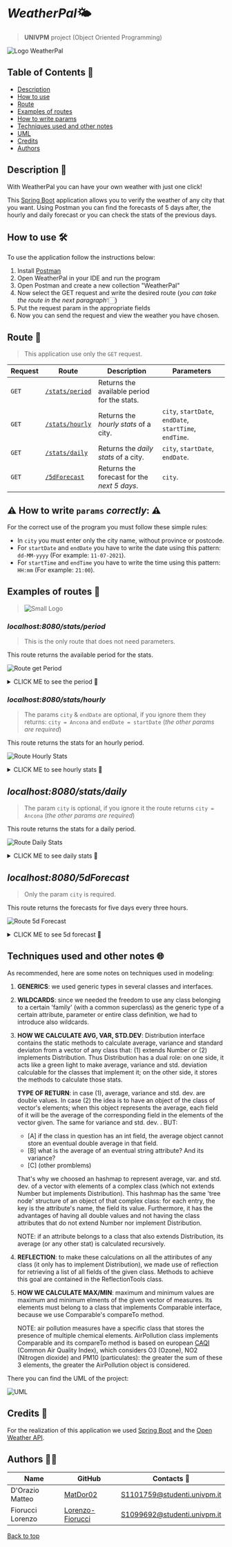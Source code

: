 <a name="back-to-top"></a>
# *WeatherPal*🌤️
> **UNIVPM** project (Object Oriented Programming)

![Logo WeatherPal](https://github.com/MatDor02/WeatherPal/blob/main/pic/Logo/LogoWeatherPal.png?raw=true)


## Table of Contents 📑
* [Description](#description)
* [How to use](#how-to-use)
* [Route](#route)
* [Examples of routes](#examples-of-routes)
* [How to write params](#how-to-write-params)
* [Techniques used and other notes](#techniques-used)
* [UML](#uml)
* [Credits](#credits)
* [Authors](#authors)


<a name="description"></a>
## Description 📖
With WeatherPal you can have your own weather with just one click!

This [Spring Boot](https://spring.io/) application allows you to verify the weather of any city that you want. Using Postman you can find the forecasts of 5 days after, the hourly and daily forecast or you can check the stats of the previous days.


<a name="how-to-use"></a>
## How to use 🛠️
To use the application follow the instructions below:
1. Install [Postman](https://www.postman.com/)
2. Open WeatherPal in your IDE and run the program
3. Open Postman and create a new collection "WeatherPal"
4. Now select the GET request and write the desired route (*you can take the route in the next paragraph*👇🏻)
5. Put the request param in the appropriate fields
6. Now you can send the request and view the weather you have chosen.


<a name="route"></a>
## Route 🔗
> This application use only the `GET` request.

| **Request**| **Route**                         | **Description**                                  | **Parameters**                                          |   
|------------|-----------------------------------|--------------------------------------------------|---------------------------------------------------------|
| `GET`      | [`/stats/period`](#/stats/period) | Returns the available period for the stats.      |                                                         |
| `GET`      | [`/stats/hourly`](#/stats/hourly) | Returns the *hourly stats* of a city.            | `city`, `startDate`, `endDate`, `startTime`, `endTime`. | 
| `GET`      | [`/stats/daily`](#/stats/daily)   | Returns the *daily stats* of a city.             | `city`, `startDate`, `endDate`.                         |
| `GET`      | [`/5dForecast`](#/5dForecast)     | Returns the forecast for the *next 5 days*.      | `city`.                                                 |


<a name="how-to-write-params"></a>
## ⚠️ How to write `params` *correctly*: ⚠️

For the correct use of the program  you must follow these simple rules:
* In `city` you must enter only the city name, without province or postcode.
* For `startDate` and `endDate` you have to write the date using this pattern: `dd-MM-yyyy` (For example: `11-07-2021`).
* For `startTime` and `endTime` you have to write the time using this pattern: `HH:mm`      (For example: `21:00`).


<a name="examples-of-routes"></a>
## Examples of routes 📱
> ![Small Logo](https://github.com/MatDor02/WeatherPal/blob/main/pic/Logo/SmallLogo.png?raw=true)

<a name="/stats/period"></a>
### *localhost:8080/stats/period*
> This is the only route that does not need parameters.

  This route returns the available period for the stats.
  
  ![Route get Period](https://github.com/MatDor02/WeatherPal/blob/main/pic/Request/getPeriod.png?raw=true)
  
  <details><summary>CLICK ME to see the period 🔽</summary>
  <p>
    
  #### The period is:
  ```ruby
    For all the cities, stats are available from 31-12-2021 at 01:00 to 05-01-2022 at 23:36.
    For Ancona they are also available from 04-01-2022 at 12:00 to 04-01-2022 at 22:00
  ```
    
  </p>
  </details>


<a name="/stats/hourly"></a>
### *localhost:8080/stats/hourly*
> The params `city` & `endDate` are optional, if you ignore them they returns: `city = Ancona` and `endDate = startDate` (*the other params are required*)
  
  This route returns the stats for an hourly period.
  
  ![Route Hourly Stats](https://github.com/MatDor02/WeatherPal/blob/main/pic/Request/HourlyStats.png?raw=true)
  
  <details><summary>CLICK ME to see hourly stats 🔽</summary>
  <p>
    
  #### The hourly stats are:
  ```json
  {
    "Temperature": {
        "max": {
            "value": 14.41,
            "unit": "°C",
            "date": "05-01-2022",
            "time": "13:00"
        },
        "min": {
            "value": 10.46,
            "unit": "°C",
            "date": "03-01-2022",
            "time": "02:00"
        },
        "average": {
            "value": 11.8611
        },
        "variance": {
            "value": 1.0106
        },
        "standard deviation": {
            "value": 1.0053
        }
    },
    
    .
    . (Feels like, Humidity, Wind, Pressure & Clouds)
    .
    
    "Air Pollution": {
        "max": {
            "value": {
                "index": 1.0,
                "CO": 250.34,
                "NO": 0.45,
                "NO2": 4.24,
                "O3": 67.23,
                "PM10": 12.05
            },
            "date": "05-01-2022",
            "time": "13:00"
        },
        "min": {
            "value": {
                "index": 2.0,
                "CO": 494.0,
                "NO": 1.01,
                "NO2": 18.34,
                "O3": 8.32,
                "PM10": 14.66
            },
            "date": "04-01-2022",
            "time": "01:00"
        },
        "average": {
            "no2": 11.7727,
            "no": 3.7504,
            "o3": 42.2357,
            "pm10": 10.0964,
            "index": 1.275,
            "co": 411.2251
        },
        "variance": {
            "no2": 51.2337,
            "no": 173.7939,
            "o3": 373.4637,
            "pm10": 67.2729,
            "index": 0.5563,
            "co": 73893.7838
        },
        "standard deviation": {
            "no2": 7.1578,
            "no": 13.1831,
            "o3": 19.3252,
            "pm10": 8.202,
            "index": 0.7459,
            "co": 271.8341
        }
    },
    "Stats period": {
        "from": "02-01-2022 at 12:00",
        "to": "05-01-2022 at 19:00"
    }
 }
```
    
  </p>
  </details>
  
  
  <a name="/stats/daily"></a>
## *localhost:8080/stats/daily*
> The param `city` is optional, if you ignore it the route returns `city = Ancona` (*the other params are required*)
  
  This route returns the stats for a daily period.
  
  ![Route Daily Stats](https://github.com/MatDor02/WeatherPal/blob/main/pic/Request/DailyStats.png?raw=true)
  
  <details><summary>CLICK ME to see daily stats 🔽</summary>
  <p>
    
  #### The daily stats are:
  ```json
  {
    "Temperature": {
        "max": {
            "value": 10.5033,
            "unit": "°C",
            "date": "05-01-2022"
        },
        "min": {
            "value": 4.5442,
            "unit": "°C",
            "date": "03-01-2022"
        },
        "average": {
            "value": 6.5181
        },
        "variance": {
            "value": 7.5507
        },
        "standard deviation": {
            "value": 2.7479
        }
    },
    
    .
    . (Feels like, Humidity, Wind, Pressure & Clouds)
    .
    
    "Air pollution": {
        "max": {
            "value": {
                "index": 1.0,
                "CO": 295.4004,
                "NO": 0.0254,
                "NO2": 8.4171,
                "O3": 55.7167,
                "PM10": 6.7883
            },
            "date": "05-01-2022"
        },
        "min": {
            "value": {
                "index": 3.0,
                "CO": 691.0822,
                "NO": 0.35,
                "NO2": 21.287,
                "O3": 16.8235,
                "PM10": 27.4383
            },
            "date": "02-01-2022"
        },
        "average": {
            "no2": 14.5551,
            "no": 0.2576,
            "o3": 33.1566,
            "pm10": 19.6889,
            "index": 2.5,
            "co": 496.6125
        },
        "variance": {
            "no2": 28.4504,
            "no": 0.0541,
            "o3": 268.813,
            "pm10": 80.8068,
            "index": 1.0,
            "co": 26191.697
        },
        "standard deviation": {
            "no2": 5.3339,
            "no": 0.2326,
            "o3": 16.3955,
            "pm10": 8.9893,
            "index": 1.0,
            "co": 161.8385
        }
    },
    "Stats period": {
        "from": "02-01-2022",
        "to": "05-01-2022"
    }
 }
```
    
  </p>
  </details>
  
  
  <a name="/5dForecast"></a>
## *localhost:8080/5dForecast*
> Only the param `city` is required.
  
  This route returns the forecasts for five days every three hours.
  
  ![Route 5d Forecast](https://github.com/MatDor02/WeatherPal/blob/main/pic/Request/5dForecast.png?raw=true)
  
  <details><summary>CLICK ME to see 5d forecast 🔽</summary>
  <p>
  
  #### The 5d forecast are:
  ```json
  {
    "name": "venezia",
    "lat": 45.4371908,
    "lon": 12.3345898,
    "alt": 6,
    "forecast": [
        {
            "date": "06-01-2022",
            "time": "01:00",
            "weather": {
                "type": "Rain",
                "description": "heavy intensity rain"
            },
            "temperature": {
                "value": 3.38,
                "unit": "°C"
            },
            "feels like": {
                "value": -2.81,
                "unit": "°C"
            },
            "humidity": {
                "value": 94,
                "unit": "%"
            },
            "wind": {
                "value": 10,
                "unit": "m/s"
            },
            "pressure": {
                "value": 1004,
                "unit": "mbar"
            },
            "clouds": {
                "value": 75,
                "unit": "%"
            },
            "precipitation prob.": {
                "value": 100,
                "unit": "%"
            }
        },
        {
            "date": "06-01-2022",
            "time": "04:00",
            "weather": {
                "type": "Rain",
                "description": "light rain"
            },
            "temperature": {
                "value": 3.1,
                "unit": "°C"
            },
            "feels like": {
                "value": -1.43,
                "unit": "°C"
            },
            "humidity": {
                "value": 95,
                "unit": "%"
            },
            "wind": {
                "value": 5,
                "unit": "m/s"
            },
            "pressure": {
                "value": 1006,
                "unit": "mbar"
            },
            "clouds": {
                "value": 83,
                "unit": "%"
            },
            "precipitation prob.": {
                "value": 100,
                "unit": "%"
            }
        },
        .
        .   (continues until 10/01/2022 at 22:00)
        .
    ]
}
```

  </p>
  </details>


<a name="techniques-used"></a>
## Techniques used and other notes 🌐

As recommended, here are some notes on techniques used in modeling:
1. **GENERICS**: we used generic types in several classes and interfaces.
2. **WILDCARDS**: since we needed the freedom to use any class belonging to a certain 'family' (with a common superclass) as the generic type of a certain attribute, parameter      or entire class definition, we had to introduce also wildcards.
3. **HOW WE CALCULATE AVG, VAR, STD.DEV**: Distribution interface contains the static methods to calculate average, variance and standard deviaton from a vector of any class        that: (1) extends Number or (2) implements Distribution.
   Thus Distribution has a dual role: on one side, it acts like a green light to make average, variance and std. deviation calculable for the classes that implement it; on the      other side, it stores the methods to calculate those stats.
   
   **TYPE OF RETURN**: in case (1), average, variance and std. dev. are double values. In case (2) the idea is to have an object of the class of vector's elements; when this        object represents the average, each field of it will be the average of the corresponding field in the elements of the vector given. The same for variance and std. dev. . 
   BUT: 
   - [A] if the class in question has an int field, the average object cannot store an eventual double average in that field.
   - [B] what is the average of an eventual string attribute? And its variance?
   - [C] (other promblems)

   That's why we choosed an hashmap to represent average, var. and std. dev. of a vector with elements of a complex class (which not extends Number but implements Distribution).    This hashmap has the same 'tree node' structure of an object of that complex class: for each entry, the key is the attribute's name, the field its value. Furthermore, it has    the advantages of having all double values and not having the class attributes that do not extend Number nor implement Distribution.
   
   NOTE: if an attribute belongs to a class that also extends Distribution, its average (or any other stat) is calculated recursively.
4. **REFLECTION**: to make these calculations on all the attiributes of any class (it only has to implement Distribution), we made use of reflection for retrieving a list of all    fields of the given class. Methods to achieve this goal are contained in the ReflectionTools class.
5. **HOW WE CALCULATE MAX/MIN**: maximum and minimum values are maximum and minimum elments of the given vector of measures. Its elements must belong to a class that implements    Comparable interface, because we use Comparable's compareTo method.

   NOTE: air pollution measures have a specific class that stores the presence of multiple chemical elements. AirPollution class implements Comparable and its compareTo method      is based on european [CAQI](https://en.wikipedia.org/wiki/Air_quality_index#CAQI) (Common Air Quality Index), which considers O3 (Ozone), NO2 (Nitrogen dioxide) and PM10        (particulates): the greater the sum of these 3 elements, the greater the AirPollution object is considered.
   
<a name="uml"></a>
There you can find the UML of the project:

![UML](https://github.com/MatDor02/WeatherPal/blob/main/pic/WeatherPal.png?raw=true)


<a name="credits"></a>
## Credits 🧰

For the realization of this application we used [Spring Boot](https://spring.io/) and the [Open Weather API](https://openweathermap.org/api).


<a name="authors"></a>
## Authors 👨‍💻

| Name                | GitHub                                                    | Contacts 📧                  |
|---------------------|-----------------------------------------------------------|-------------------------------| 
| D'Orazio Matteo     | [MatDor02](https://github.com/MatDor02)                   | S1101759@studenti.univpm.it   |
| Fiorucci Lorenzo    | [Lorenzo-Fiorucci](https://github.com/Lorenzo-Fiorucci)   | S1099692@studenti.univpm.it   |

[Back to top](#back-to-top)
